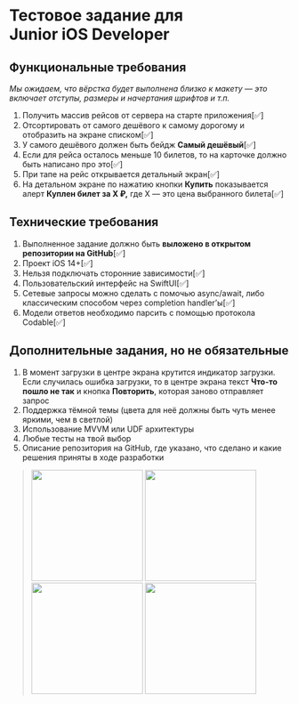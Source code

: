 
# Тестовое задание для Junior iOS Developer<br>
## Функциональные требования<br>

*Мы ожидаем, что вёрстка будет выполнена близко к макету — это включает отступы, размеры и начертания шрифтов и т.п.* <br>

1. Получить массив рейсов от сервера на старте приложения\[✅\]<br>
2. Отсортировать от самого дешёвого к самому дорогому и отобразить на экране списком\[✅\]<br>
3. У самого дешёвого должен быть бейдж **Самый дешёвый**\[✅\]<br>
4. Если для рейса осталось меньше 10 билетов, то на карточке должно быть написано про это\[✅\]<br>
5. При тапе на рейс открывается детальный экран\[✅\]<br>
6. На детальном экране по нажатию кнопки **Купить** показывается алерт **Куплен билет за X ₽,** где X — это цена выбранного билета\[✅\]<br>


## Технические требования

1. Выполненное задание должно быть **выложено в открытом репозитории на GitHub**\[✅\]
2. Проект iOS 14+\[✅\]
3. Нельзя подключать сторонние зависимости\[✅\]
4. Пользовательский интерфейс на SwiftUI\[✅\]
5. Сетевые запросы можно сделать с помочью async/await, либо классическим способом через completion handler’ы\[✅\]
6. Модели ответов необходимо парсить с помощью протокола Codable\[✅\]

## Дополнительные задания, но не обязательные

1. В момент загрузки в центре экрана крутится индикатор загрузки. 
Если случилась ошибка загрузки, то в центре экрана текст **Что-то пошло не так** и кнопка **Повторить**, которая заново отправляет запрос
2. Поддержка тёмной темы (цвета для неё должны быть чуть менее яркими, чем в светлой)
3. Использование MVVM или UDF архитектуры
4. Любые тесты на твой выбор
5. Описание репозитория на GitHub, где указано, что сделано и какие решения приняты в ходе разработки


   


><img src="https://github.com/bekbolsunjr/MOWTOLED/assets/58600065/ce54f493-9f37-4d03-a867-f16d12a75026" width="200" />
><img src="https://github.com/bekbolsunjr/MOWTOLED/assets/58600065/1c98fed9-3775-4e23-9381-c72a96e9f3de" width="200" />
><img src="https://github.com/bekbolsunjr/MOWTOLED/assets/58600065/ed6edf7d-74c6-436d-9784-f986f9712e1d" width="200" />
><img src="https://github.com/bekbolsunjr/MOWTOLED/assets/58600065/2bd81eca-5a55-40f0-bf8e-b8b59c0340f4" width="200" /><br>
